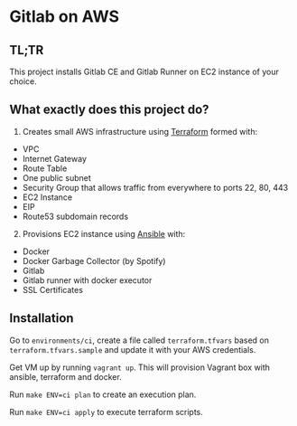 # Gitlab on AWS

## TL;TR
This project installs Gitlab CE and Gitlab Runner on EC2 instance of your choice.

## What exactly does this project do?

1. Creates small AWS infrastructure using [Terraform](https://www.terraform.io/) formed with:
 * VPC
 * Internet Gateway
 * Route Table
 * One public subnet
 * Security Group that allows traffic from everywhere to ports 22, 80, 443
 * EC2 Instance 
 * EIP
 * Route53 subdomain records
 

2. Provisions EC2 instance using [Ansible](https://www.ansible.com/) with:
 * Docker
 * Docker Garbage Collector (by Spotify)
 * Gitlab
 * Gitlab runner with docker executor
 * SSL Certificates
 
## Installation

Go to `environments/ci`, create a file called `terraform.tfvars` based on `terraform.tfvars.sample` and update it with your AWS credentials.

Get VM up by running ```vagrant up```. This will provision Vagrant box with ansible, terraform and docker.

Run ```make ENV=ci plan``` to create an execution plan.

Run ```make ENV=ci apply``` to execute terraform scripts. 